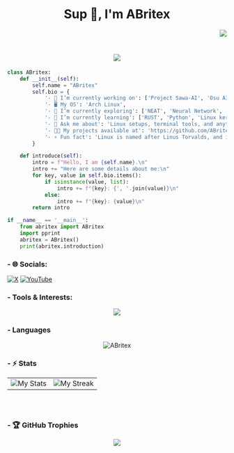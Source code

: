 <h1 align="center">Sup 👋, I'm ABritex</h1>

<img align="right" src="https://visitcount.itsvg.in/api?id=ABritex&icon=2&color=7" /><br/>

<h1 align="center">
    <img src="https://readme-typing-svg.demolab.com?font=Fira+Code&weight=900&size=23&pause=1000&color=F74C00&center=true&vCenter=true&width=435&lines=Casual+Freelancer+Programmer;Insomniac+and+Mentally+Fatigue" />
</h1>

```py
class ABritex:
    def __init__(self):
        self.name = "ABritex"
        self.bio = {
            '- 💼 I’m currently working on': ['Project Sawa-AI', 'Osu AI', 'Stream Deck'],
            '- 🖥️ My OS': 'Arch Linux',
            '- 🔭 I’m currently exploring': ['NEAT', 'Neural Network', 'Automation scripts'],
            '- 🌱 I’m currently learning': ['RUST', 'Python', 'Linux kernel tweaks'],
            '- 💬 Ask me about': 'Linux setups, terminal tools, and anything tech!',
            '- 👨‍💻 My projects available at': 'https://github.com/ABritex',
            '- ⚡ Fun fact': 'Linux is named after Linus Torvalds, and its mascot is a penguin named Tux.'
        }

    def introduce(self):
        intro = f"Hello, I am {self.name}.\n"
        intro += "Here are some details about me:\n"
        for key, value in self.bio.items():
            if isinstance(value, list):
                intro += f"{key}: {', '.join(value)}\n"
            else:
                intro += f"{key}: {value}\n"
        return intro

if __name__ == '__main__':
    from abritex import ABritex
    import pprint
    abritex = ABritex()
    print(abritex.introduction)


```

### - 🌐 Socials:

[![X](https://img.shields.io/badge/X-black.svg?logo=X&logoColor=white)](https://x.com/ABritex) [![YouTube](https://img.shields.io/badge/YouTube-%23FF0000.svg?logo=YouTube&logoColor=white)](https://youtube.com/@NiXcS825)

### - Tools & Interests:

<div align="center">
  <a href="https://skillicons.dev">
    <img  src="https://skillicons.dev/icons?i=arch,windows,bash,py,java,cpp,c,cs,go,rust,matlab,htmx,html,css,js,typescript,php,nodejs,npm,bootstrap,angular,dotnet,mysql,sqlite,arduino,raspberrypi,git,github,vercel,firebase,gcp,docker,pytorch,tensorflow" />
  </a>
  <br/>
</div>

### - Languages

<p align="center" >
  <a target="_blank"><img src="https://github-readme-stats.vercel.app/api/top-langs/?username=ABritex&theme=catppuccin_mocha&hide_border=true&include_all_commits=false&count_private=true&layout=compact" alt=" ABritex"/></a>
</p>

### - ⚡️ Stats

<table align="center", style="border:none;">
  <tr style="border:none;">
    <td style="border:none;"><a target="_blank"><img src="https://github-readme-stats.vercel.app/api?username=ABritex&theme=catppuccin_mocha&hide_border=true&include_all_commits=false&count_private" alt="My Stats"/></a></td>
    <td style="border:none;"><a target="_blank"><img src="https://github-readme-streak-stats.herokuapp.com/?user=ABritex&theme=catppuccin_mocha&hide_border=true" alt="My Streak"/></a></td>
  </tr>
</table>
<br>

![]()

### - 🏆 GitHub Trophies

<p align="center" >
  <a target="_blank"><img src="https://github-profile-trophy.vercel.app/?username=ABritex&theme=catppuccin_mocha&no-frame=false&no-bg=true&margin-w=4"></a>
</p>
